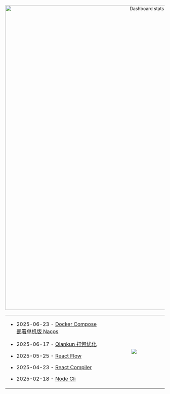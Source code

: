 <!-- Made with [OSS Insight](https://ossinsight.io/) -->

<a href="https://next.ossinsight.io/widgets/official/compose-user-dashboard-stats?user_id=60531485" target="_blank" style="display: block" align="center">
  <picture>
    <source media="(prefers-color-scheme: dark)" srcset="https://next.ossinsight.io/widgets/official/compose-user-dashboard-stats/thumbnail.png?user_id=60531485&image_size=auto&color_scheme=dark" width="960px" height="auto">
    <img alt="Dashboard stats of @zxiaosi" src="https://next.ossinsight.io/widgets/official/compose-user-dashboard-stats/thumbnail.png?user_id=60531485&image_size=auto&color_scheme=light" width="960px" height="auto">
  </picture>
</a>



<table>
<tr>
  
<td width="560px" >
<!-- https://github.com/gautamkrishnar/blog-post-workflow?tab=readme-ov-file#options -->

<!-- BLOG-POST-LIST:START -->
 * 2025-06-23 - [Docker Compose 部署单机版 Nacos](https://zxiaosi.com/archives/444b5f5d.html?_blank) 

 * 2025-06-17 - [Qiankun 打包优化](https://zxiaosi.com/archives/bc84a75a.html?_blank) 

 * 2025-05-25 - [React Flow](https://zxiaosi.com/archives/6c44ca34.html?_blank) 

 * 2025-04-23 - [React Compiler](https://zxiaosi.com/archives/c4e98f84.html?_blank) 

 * 2025-02-18 - [Node Cli](https://zxiaosi.com/archives/c9b4e73b.html?_blank) 
<!-- BLOG-POST-LIST:END -->

</td>

<td align="center" width="400px" >
<a href="https://github.com/zxiaosi/github-readme-stats">
  <img align="center" src="https://github-readme-stats.vercel.app/api/top-langs/?username=zxiaosi&layout=compact&theme=github_dark_dimmed" />
</a>
</td>

</tr>
</table>
